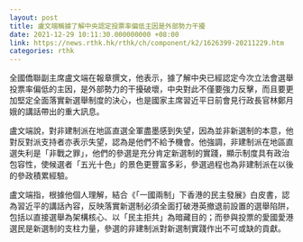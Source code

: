 ```yaml
---
layout: post
title: 盧文端稱據了解中央認定投票率偏低主因是外部勢力干擾
date: 2021-12-29 10:11:30.000000000 +08:00
link: https://news.rthk.hk/rthk/ch/component/k2/1626399-20211229.htm
categories: rthk
---
```


全國僑聯副主席盧文端在報章撰文，他表示，據了解中央已經認定今次立法會選舉投票率偏低的主因，是外部勢力的干擾破壞，中央對此不僅要強力反擊，而且要更加堅定全面落實新選舉制度的決心，也是國家主席習近平日前會見行政長官林鄭月娥的講話帶出的重大訊息。

盧文端說，對非建制派在地區直選全軍盡墨感到失望，因為並非新選制的本意，他對反對派支持者亦表示失望，認為是他們不給予機會。他強調，非建制派在地區直選失利是「非戰之罪」，他們的參選是充分肯定新選制的實踐，顯示制度具有政治包容性，使候選者「五光十色」的景色更豐富多彩，參選過程也為非建制派在以後的參政積累經驗。

盧文端指，根據他個人理解，結合《「一國兩制」下香港的民主發展》白皮書，認為習近平的講話內容，反映落實新選制必須全面打破港英撤退前設置的選舉陷阱，包括以直接選舉為架構核心、以「民主拒共」為暗藏目的；而參與投票的愛國愛港選民是新選制的支柱力量，參選的非建制派對新選制實踐作出不可或缺的貢獻。
